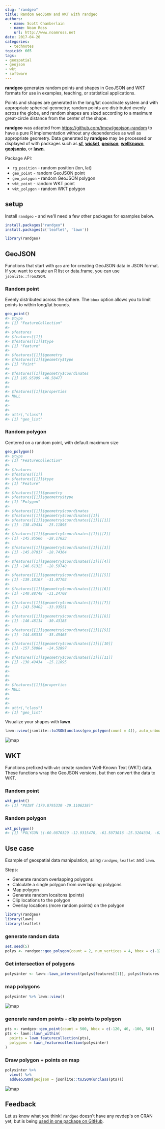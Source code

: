```yaml
---
slug: "randgeo"
title: Random GeoJSON and WKT with randgeo
authors:
  - name: Scott Chamberlain
  - name: Noam Ross
    url: http://www.noamross.net
date: 2017-04-20
categories:
  - technotes
topicid: 665
tags:
- geospatial
- geojson
- wkt
- software
---
```




**randgeo** generates random points and shapes in GeoJSON and WKT formats for
use in examples, teaching, or statistical applications.

Points and shapes are generated in the long/lat coordinate system and with
appropriate spherical geometry; random points are distributed evenly across
the globe, and random shapes are sized according to a maximum great-circle
distance from the center of the shape.

**randgeo** was adapted from <https://github.com/tmcw/geojson-random> to have
a pure R implementation without any dependencies as well as appropriate
geometry. Data generated by **randgeo** may be processed or displayed of with
packages such as [**sf**](https://cran.r-project.org/package=sf),
[**wicket**](https://cran.r-project.org/package=wicket),
[**geojson**](https://cran.r-project.org/package=geojson),
[**wellknown**](https://cran.r-project.org/package=wellknown),
[**geojsonio**](https://cran.r-project.org/package=geojsonio), or
[**lawn**](https://cran.r-project.org/package=lawn).

Package API:

* `rg_position` - random position (lon, lat)
* `geo_point` - random GeoJSON point
* `geo_polygon` - random GeoJSON polygon
* `wkt_point` - random WKT point
* `wkt_polygon` - random WKT polygon


## setup

Install `randgeo` - and we'll need a few other packages for examples below.


```r
install.packages("randgeo")
install.packages(c('leaflet', 'lawn'))
```


```r
library(randgeo)
```


## GeoJSON

Functions that start with `geo` are for creating GeoJSON data in JSON format.
If you want to create an R list or data.frame, you can use `jsonlite::fromJSON`.

### Random point

Evenly distributed across the sphere.  The `bbox` option allows
you to limit points to within long/lat bounds.


```r
geo_point()
#> $type
#> [1] "FeatureCollection"
#>
#> $features
#> $features[[1]]
#> $features[[1]]$type
#> [1] "Feature"
#>
#> $features[[1]]$geometry
#> $features[[1]]$geometry$type
#> [1] "Point"
#>
#> $features[[1]]$geometry$coordinates
#> [1] 105.95999 -46.58477
#>
#>
#> $features[[1]]$properties
#> NULL
#>
#>
#>
#> attr(,"class")
#> [1] "geo_list"
```

### Random polygon

Centered on a random point, with default maximum size


```r
geo_polygon()
#> $type
#> [1] "FeatureCollection"
#>
#> $features
#> $features[[1]]
#> $features[[1]]$type
#> [1] "Feature"
#>
#> $features[[1]]$geometry
#> $features[[1]]$geometry$type
#> [1] "Polygon"
#>
#> $features[[1]]$geometry$coordinates
#> $features[[1]]$geometry$coordinates[[1]]
#> $features[[1]]$geometry$coordinates[[1]][[1]]
#> [1] -138.49434  -25.11895
#>
#> $features[[1]]$geometry$coordinates[[1]][[2]]
#> [1] -145.95566  -28.17623
#>
#> $features[[1]]$geometry$coordinates[[1]][[3]]
#> [1] -145.87817  -28.74364
#>
#> $features[[1]]$geometry$coordinates[[1]][[4]]
#> [1] -146.61325  -28.59748
#>
#> $features[[1]]$geometry$coordinates[[1]][[5]]
#> [1] -139.18167  -31.07703
#>
#> $features[[1]]$geometry$coordinates[[1]][[6]]
#> [1] -140.88748  -31.24708
#>
#> $features[[1]]$geometry$coordinates[[1]][[7]]
#> [1] -143.50402  -33.93551
#>
#> $features[[1]]$geometry$coordinates[[1]][[8]]
#> [1] -146.48114  -30.43185
#>
#> $features[[1]]$geometry$coordinates[[1]][[9]]
#> [1] -144.68315  -35.45465
#>
#> $features[[1]]$geometry$coordinates[[1]][[10]]
#> [1] -157.58084  -24.52897
#>
#> $features[[1]]$geometry$coordinates[[1]][[11]]
#> [1] -138.49434  -25.11895
#>
#>
#>
#>
#> $features[[1]]$properties
#> NULL
#>
#>
#>
#> attr(,"class")
#> [1] "geo_list"
```

Visualize your shapes with **lawn**.


```r
lawn::view(jsonlite::toJSON(unclass(geo_polygon(count = 4)), auto_unbox = TRUE))
```

![map](/assets/blog-images/2017-04-20-randgeo/plot1.png)


## WKT

Functions prefixed with `wkt` create random Well-Known Text (WKT) data. These functions
wrap the GeoJSON versions, but then convert the data to WKT.

### Random point


```r
wkt_point()
#> [1] "POINT (179.8795330 -29.1106238)"
```

### Random polygon


```r
wkt_polygon()
#> [1] "POLYGON ((-60.0870329 -12.9315478, -61.5073816 -25.3204334, -62.6987366 -24.5766272, -64.1853669 -24.0497260, -67.7152546 -27.4752321, -68.4190340 -26.9510818, -67.6018452 -21.5489551, -64.3083560 -21.6772242, -63.1471630 -21.9415438, -64.1137279 -14.2398013, -60.0870329 -12.9315478))"
```


## Use case

Example of geospatial data manipulation, using `randgeo`, `leaflet` and
`lawn`.

Steps:

* Generate random overlapping polygons
* Calculate a single polygon from overlapping polygons
* Map polygon
* Generate random locaitons (points)
* Clip locations to the polygon
* Overlay locations (more random points) on the polygon


```r
library(randgeo)
library(lawn)
library(leaflet)
```

### generate random data


```r
set.seed(5)
polys <- randgeo::geo_polygon(count = 2, num_vertices = 4, bbox = c(-120, 40, -100, 50))
```

### Get intersection of polygons


```r
polysinter <- lawn::lawn_intersect(polys$features[[1]], polys$features[[2]])
```

### map polygons


```r
polysinter %>% lawn::view()
```

![map](/assets/blog-images/2017-04-20-randgeo/plot2.png)

### generate random points - clip points to polygon


```r
pts <- randgeo::geo_point(count = 500, bbox = c(-120, 40, -100, 50))
pts <- lawn::lawn_within(
  points = lawn_featurecollection(pts),
  polygons = lawn_featurecollection(polysinter)
)
```

### Draw polygon + points on map


```r
polysinter %>%
  view() %>%
  addGeoJSON(geojson = jsonlite::toJSON(unclass(pts)))
```

![map](/assets/blog-images/2017-04-20-randgeo/plot3.png)

## Feedback

Let us know what you think!  `randgeo` doesn't have any revdep's on CRAN yet, but
is being [used in one package on GitHub](https://github.com/search?utf8=%E2%9C%93&q=%22randgeo%22+language%3AR+-user%3Acran+-user%3Aropensci&type=Code).
